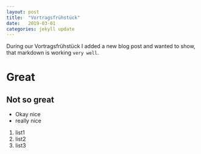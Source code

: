 ```yaml
---
layout: post
title:  "Vortragsfrühstück"
date:   2019-03-01
categories: jekyll update
---
```

During our Vortragsfrühstück I added a new blog post and wanted to show, that markdown is working `very well`.
# Great
## Not so great
* Okay nice
* really nice
1. list1
1. list2
1. list3